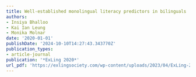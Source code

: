 ```yaml
---
title: Well-established monolingual literacy predictors in bilinguals
authors:
- Insiya Bhalloo
- Kai Ian Leung
- Monika Molnar
date: '2020-01-01'
publishDate: '2024-10-10T14:27:43.343770Z'
publication_types:
- article-journal
publication: '*ExLing 2020*'
url_pdf: 'https://exlingsociety.com/wp-content/uploads/2023/04/ExLing-2020-proceedings.pdf#page=61'
---
```

